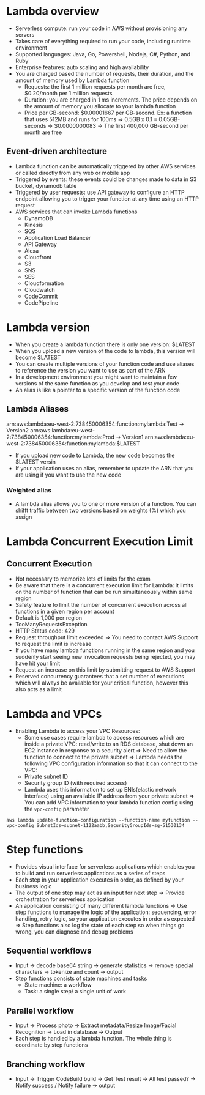# Lambda overview
- Serverless compute: run your code in AWS without provisioning any servers
- Takes care of everything required to run your code, including runtime environment
- Supported languages: Java, Go, Powershell, Nodejs, C#, Python, and Ruby
- Enterprise features: auto scaling and high availability
- You are charged based the number of requests, their duration, and the amount of memory used by Lambda function
	- Requests: the first 1 million requests per month are free, $0.20/month per 1 million requests
	- Duration: you are charged in 1 ms increments. The price depends on the amount of memory you allocate to your lambda function
	- Price per GB-second: $0.00001667 per GB-second. Ex: a function that uses 512MB and runs for 100ms => 0.5GB x 0.1 = 0.05GB-seconds => $0.0000000083 => The first 400,000 GB-second per month are free
## Event-driven architecture
- Lambda function can be automatically triggered by other AWS services or called directly from any web or mobile app
- Triggered by events: these events could be changes made to data in S3 bucket, dynamodb table
- Triggered by user requests: use API gateway to configure an HTTP endpoint allowing you to trigger your function at any time using an HTTP request
- AWS services that can invoke Lambda functions
	- DynamoDB
	- Kinesis
	- SQS
	- Application Load Balancer
	- API Gateway
	- Alexa
	- Cloudfront
	- S3
	- SNS
	- SES
	- Cloudformation
	- Cloudwatch
	- CodeCommit
	- CodePipeline
# Lambda version
- When you create a lambda function there is only one version: $LATEST
- When you upload a new version of the code to lambda, this version will become $LATEST
- You can create multiple versions of your function code and use aliases to reference the version you want to use as part of the ARN
- In a development environment you might want to maintain a few versions of the same function as you develop and test your code
- An alias is like a pointer to a specific version of the function code
## Lambda Aliases
arn:aws:lambda:eu-west-2:738450006354:function:mylambda:Test -> Version2
arn:aws:lambda:eu-west-2:738450006354:function:mylambda:Prod -> Version1
arn:aws:lambda:eu-west-2:738450006354:function:mylambda:$LATEST
- If you upload new code to Lambda, the new code becomes the $LATEST versin
- If your application uses an alias, remember to update the ARN that you are using if you want to use the new code
### Weighted alias
- A lambda alias allows you to one or more version of a function. You can shifft traffic between two versions based on weights (%) which you assign

# Lambda Concurrent Execution Limit
## Concurrent Execution
- Not necessary to memorize lots of limits for the exam
- Be aware that there is a concurrent execution limit for Lambda: it limits on the number of function that can be run simultaneously within same region
- Safety feature to limit the number of concurrent execution across all functions in a given region per account
- Default is 1,000 per region
- TooManyRequestsException
- HTTP Status code: 429
- Request throughput limit exceeded
=> You need to contact AWS Support to request the limit is increase
- If you have many lambda functions running in the same region and you suddenly start seeing new invocation requests being rejected, you may have hit your limit
- Request an increase on this limit by submitting request to AWS Support
- Reserved concurrency guarantees that a set number of executions which will always be available for your critical function, however this also acts as a limit

# Lambda and VPCs
- Enabling Lambda to access your VPC Resources: 
	- Some use cases require lambda to access resources which are inside a private VPC: read/write to an RDS database, shut down an EC2 instance in response to a security alert
=> Need to allow the function to connect to the private subnet
=> Lambda needs the following VPC configuration information so that it can connect to the VPC:
	- Private subnet ID
	- Security group ID (with required access)
	- Lambda uses this information to set up ENIs(elastic network interface) using an available IP address from your private subnet
=> You can add VPC information to your lambda function config using the `vpc-config` parameter
```
aws lambda update-function-configuration --function-name myfunction --vpc-config SubnetIds=subnet-1122aabb,SecurityGroupIds=sg-51530134
```
# Step functions
- Provides visual interface for serverless applications which enables you to build and run serverless applications as a series of steps
- Each step in your application executes in order, as defined by your business logic
- The output of one step may act as an input for next step
=> Provide orchestration for serverless application
- An application consisting of many different lambda functions
=> Use step functions to manage the logic of the application: sequencing, error handling, retry logic, so your application executes in order as expected
=> Step functions also log the state of each step so when things go wrong, you can diagnose and debug problems
## Sequential workflows
- Input -> decode base64 string -> generate statistics -> remove special characters -> tokenize and count -> output
- Step functions consists of state machines and tasks
	- State machine: a workflow
	- Task: a single step/ a single unit of work
## Parallel workflow
- Input -> Process photo -> Extract metadata/Resize Image/Facial Recognition -> Load in database -> Output
- Each step is handled by a lambda function. The whole thing is coordinate by step functions
## Branching workflow
- Input -> Trigger CodeBuild build -> Get Test result -> All test passed? -> Notify success / Notify failure -> output
